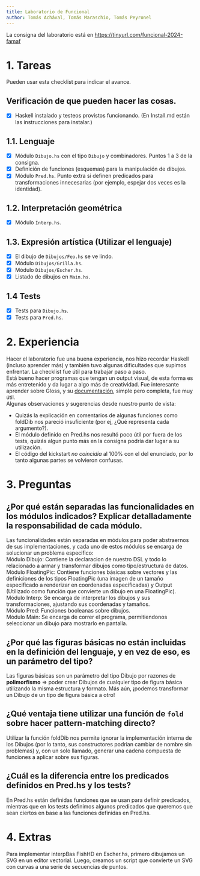 ```yaml
---
title: Laboratorio de Funcional
author: Tomás Achával, Tomás Maraschio, Tomás Peyronel
---
```

La consigna del laboratorio está en https://tinyurl.com/funcional-2024-famaf

# 1. Tareas
Pueden usar esta checklist para indicar el avance.

## Verificación de que pueden hacer las cosas.
- [x] Haskell instalado y testeos provistos funcionando. (En Install.md están las instrucciones para instalar.)

## 1.1. Lenguaje
- [x] Módulo `Dibujo.hs` con el tipo `Dibujo` y combinadores. Puntos 1 a 3 de la consigna.
- [x] Definición de funciones (esquemas) para la manipulación de dibujos.
- [x] Módulo `Pred.hs`. Punto extra si definen predicados para transformaciones innecesarias (por ejemplo, espejar dos veces es la identidad).

## 1.2. Interpretación geométrica
- [x] Módulo `Interp.hs`.

## 1.3. Expresión artística (Utilizar el lenguaje)
- [x] El dibujo de `Dibujos/Feo.hs` se ve lindo.
- [x] Módulo `Dibujos/Grilla.hs`.
- [x] Módulo `Dibujos/Escher.hs`.
- [x] Listado de dibujos en `Main.hs`.

## 1.4 Tests
- [x] Tests para `Dibujo.hs`.
- [x] Tests para `Pred.hs`.

# 2. Experiencia
Hacer el laboratorio fue una buena experiencia, nos hizo recordar Haskell (incluso aprender más) y también tuvo algunas dificultades que supimos enfrentar. La checklist fue útil para trabajar paso a paso.<br>
Está bueno hacer programas que tengan un output visual, de esta forma es más entretenido y da lugar a algo más de creatividad. Fue interesante aprender sobre Gloss, y su [documentación](https://hackage.haskell.org/package/gloss), simple pero completa, fue muy útil.<br>
Algunas observaciones y sugerencias desde nuestro punto de vista:<br>
- Quizás la explicación en comentarios de algunas funciones como foldDib nos pareció insuficiente (por ej, ¿Qué representa cada argumento?).
- El módulo definido en Pred.hs nos resultó poco útil por fuera de los tests, quizás algun punto más en la consigna podría dar lugar a su utilización.
- El código del kickstart _no coincidía_ al 100% con el del enunciado, por lo tanto algunas partes se volvieron confusas.

# 3. Preguntas

## ¿Por qué están separadas las funcionalidades en los módulos indicados? Explicar detalladamente la responsabilidad de cada módulo.
Las funcionalidades están separadas en módulos para poder abstraernos de sus implementaciones, y cada uno de estos módulos se encarga de solucionar un problema especifico:<br>
Módulo Dibujo: Contiene la declaracion de nuestro DSL y todo lo relacionado a armar y transformar dibujos como tipo/estructura de datos.<br>
Módulo FloatingPic: Contiene funciones básicas sobre vectores y las definiciones de los tipos FloatingPic (una imagen de un tamaño especificado a renderizar en coordenadas especificadas) y Output (Utilizado como función que convierte un dibujo en una FloatingPic).<br>
Módulo Interp: Se encarga de interpretar los dibujos y sus transformaciones, ajustando sus coordenadas y tamaños.<br>
Módulo Pred: Funciones booleanas sobre dibujos.<br>
Módulo Main: Se encarga de correr el programa, permitiendonos seleccionar un dibujo para mostrarlo en pantalla.
## ¿Por qué las figuras básicas no están incluidas en la definición del lenguaje, y en vez de eso, es un parámetro del tipo?
Las figuras básicas son un parámetro del tipo Dibujo por razones de **polimorfismo** => poder crear Dibujos de cualquier tipo de figura básica utilizando la misma estructura y formato. Más aún, ¡podemos transformar un Dibujo de un tipo de figura básica a otro!
## ¿Qué ventaja tiene utilizar una función de `fold` sobre hacer pattern-matching directo?
Utilizar la función foldDib nos permite ignorar la implementación interna de los Dibujos (por lo tanto, sus constructores podrian cambiar de nombre sin problemas) y, con un solo llamado, generar una cadena compuesta de funciones a aplicar sobre sus figuras.
## ¿Cuál es la diferencia entre los predicados definidos en Pred.hs y los tests?
En Pred.hs están definidas funciones que se usan para definir predicados,
mientras que en los tests definimos algunos predicados que queremos que sean ciertos
en base a las funciones definidas en Pred.hs.
# 4. Extras
Para implementar interpBas FishHD en Escher.hs, primero dibujamos un SVG en un editor
vectorial. Luego, creamos un script que convierte un SVG con curvas a una serie de secuencias
de puntos.


